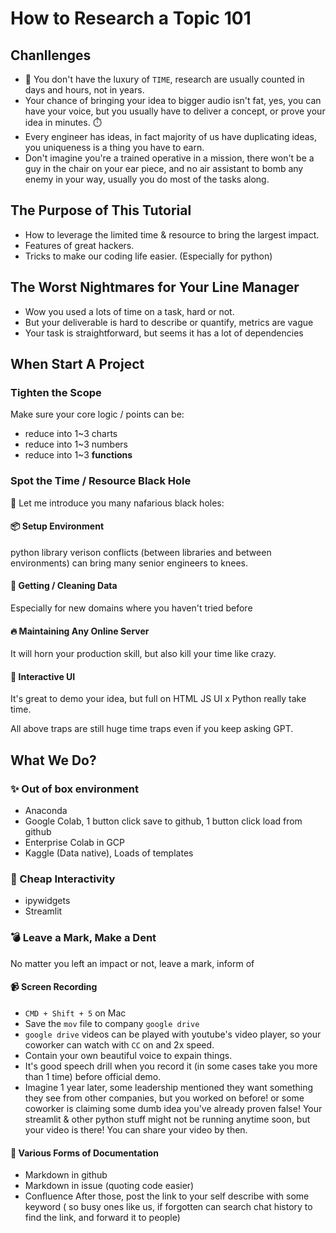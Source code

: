 # How to Research a Topic 101

## Chanllenges
* 🏁 You don't have the luxury of `TIME`, research are usually counted in days and hours, not in years.
* Your chance of bringing your idea to bigger audio isn't fat, yes, you can have your voice, but you usually have to deliver a concept, or prove your idea in minutes. ⏱️
* Every engineer has ideas, in fact majority of us have duplicating ideas, you uniqueness is a thing you have to earn.
* Don't imagine you're a trained operative in a mission, there won't be a guy in the chair on your ear piece, and no air assistant to bomb any enemy in your way, usually you do most of the tasks along.

## The Purpose of This Tutorial
* How to leverage the limited time & resource to bring the largest impact.
* Features of great hackers.
* Tricks to make our coding life easier. (Especially for python)

## The Worst Nightmares for Your Line Manager
* Wow you used a lots of time on a task, hard or not.
* But your deliverable is hard to describe or quantify, metrics are vague
* Your task is straightforward, but seems it has a lot of dependencies

## When Start A Project
### Tighten the Scope
Make sure your core logic / points can be:
* reduce into 1~3 charts
* reduce into 1~3 numbers
* reduce into 1~3 **functions**

### Spot the Time / Resource Black Hole
🌌 Let me introduce you many nafarious black holes:

#### 📦 Setup Environment
python library verison conflicts (between libraries and between environments) can bring many senior engineers to knees.

#### 🧽 Getting / Cleaning Data
Especially for new domains where you haven't tried before

#### 🔥 Maintaining Any Online Server
It will horn your production skill, but also kill your time like crazy.

#### 🤹 Interactive UI
It's great to demo your idea, but full on HTML JS UI x Python really take time.

All above traps are still huge time traps even if you keep asking GPT.

## What We Do?
### ✨ Out of box environment
* Anaconda
* Google Colab, 1 button click save to github, 1 button click load from github
* Enterprise Colab in GCP
* Kaggle (Data native), Loads of templates

### 🍳 Cheap Interactivity
* ipywidgets
* Streamlit

### 💣 Leave a Mark, Make a Dent
No matter you left an impact or not, leave a mark, inform of
#### 📹 Screen Recording
* `CMD + Shift + 5` on Mac
* Save the `mov` file to company `google drive`
* `google drive` videos can be played with youtube's video player, so your coworker can watch with `CC` on and 2x speed. 
* Contain your own beautiful voice to expain things.
* It's good speech drill when you record it (in some cases take you more than 1 time) before official demo.
* Imagine 1 year later, some leadership mentioned they want something they see from other companies, but you worked on before! or some coworker is claiming some dumb idea you've already proven false! Your streamlit & other python stuff might not be running anytime soon, but your video is there! You can share your video by then.

#### 📜 Various Forms of Documentation
* Markdown in github
* Markdown in issue (quoting code easier)
* Confluence
After those, post the link to your self describe with some keyword ( so busy ones like us, if forgotten can search chat history to find the link, and forward it to people)

